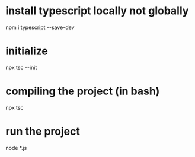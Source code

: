 # install typescript locally not globally

npm i typescript --save-dev

# initialize 
npx tsc --init

# compiling the project (in bash)
npx tsc 


# run the project
node  *.js 
